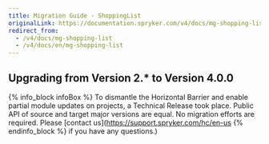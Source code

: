 ```yaml
---
title: Migration Guide - ShoppingList
originalLink: https://documentation.spryker.com/v4/docs/mg-shopping-list
redirect_from:
  - /v4/docs/mg-shopping-list
  - /v4/docs/en/mg-shopping-list
---
```


## Upgrading from Version 2.* to Version 4.0.0

{% info_block infoBox %}
To dismantle the Horizontal Barrier and enable partial module updates on projects, a Technical Release took place. Public API of source and target major versions are equal. No migration efforts are required. Please [contact us](https://support.spryker.com/hc/en-us
{% endinfo_block %} if you have any questions.)

